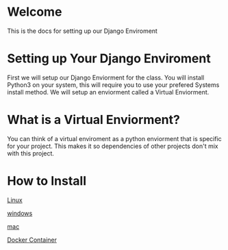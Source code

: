 # Welcome
This is the docs for setting up our Django Enviroment

# Setting up Your Django Enviroment

First we will setup our Django Enviorment for the class.
You will install Python3 on your system, this will require 
you to use your prefered Systems install method. We will setup 
an enviorment called a Virtual Enviorment.

# What is a Virtual Enviorment?

You can think of a virtual enviroment as a python enviorment 
that is specific for your project. This makes it so dependencies of 
other projects don't mix with this project.

# How to Install
[Linux](/getting-started/Linux.md)

[windows](/getting-started/Windows.md)

[mac](/getting-started/Linux.md)

[Docker Container](/getting-started/Docker.md)